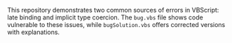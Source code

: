 This repository demonstrates two common sources of errors in VBScript: late binding and implicit type coercion.  The `bug.vbs` file shows code vulnerable to these issues, while `bugSolution.vbs` offers corrected versions with explanations.